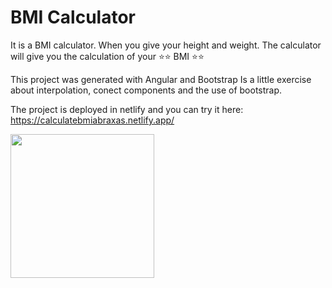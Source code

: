 # BMI Calculator

It is a BMI calculator. When you give your height and weight. The calculator will give you the calculation of your  ⭐⭐ BMI ⭐⭐

This project was generated with Angular and Bootstrap
Is a little exercise about interpolation, conect components and the use of bootstrap. 

The project is deployed in netlify and you can try it here: https://calculatebmiabraxas.netlify.app/


<img src="https://media.giphy.com/media/zz2a5ctsXTzkidQVSM/giphy.gif"  width ="230"/>

